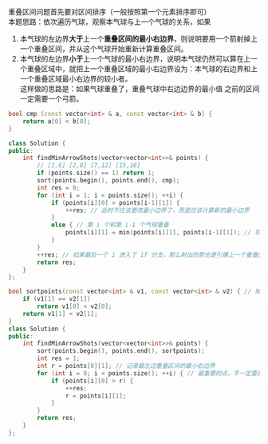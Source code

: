 重叠区间问题首先要对区间排序（一般按照第一个元素排序即可）  
本题思路：依次遍历气球，观察本气球与上一个气球的关系，如果  
1. 本气球的左边界**大于**上一个**重叠区间的最小右边界**，则说明要用一个箭射掉上一个重叠区间，并从这个气球开始重新计算重叠区间。  
2. 本气球的左边界**小于**上一个气球的最小右边界，说明本气球仍然可以算在上一个重叠区域中，就把上一个重叠区域的最小右边界设为：本气球的右边界和上一个重叠区域最小右边界的较小者。  
这样做的思路是：如果气球重叠了，重叠气球中右边边界的最小值 之前的区间一定需要一个弓箭。  
```cpp
bool cmp (const vector<int> & a, const vector<int> & b) {
    return a[0] < b[0];
}

class Solution {
public:
    int findMinArrowShots(vector<vector<int>>& points) {
        // [1,6] [2,8] [7,12] [15,16]
        if (points.size() == 1) return 1;
        sort(points.begin(), points.end(), cmp);
        int res = 0;
        for (int i = 1; i < points.size(); ++i) {
            if (points[i][0] > points[i-1][1]) { 
                ++res; // 此时不应该更改最小边界了，而是应该计算新的最小边界
            }
            else { // 第 i 个和第 i-1 个气球重叠
                points[i][1] = min(points[i][1], points[i-1][1]); // 将当前第 i 个气球的右边界变为当前遍历过的最小边界，如果下一个气球的左边界大于这个值，则应该射一箭              
            }
        }
        ++res; // 如果最后一个 i 进入了 if 分支，那么射出的箭也是引爆上一个重叠区域的箭；如果进入了 else 分支，那么本次重叠区域还未引爆；两种情况都应该将箭头数加一
        return res;
    }
};
```
```cpp
bool sortpoints(const vector<int> & v1, const vector<int> & v2) { // 按照最小右边界排序
    if (v1[1] == v2[1])
        return v1[0] < v2[0];
    return v1[1] < v2[1];
} 
class Solution {
public:
    int findMinArrowShots(vector<vector<int>>& points) {
        sort(points.begin(), points.end(), sortpoints);
        int res = 1;
        int r = points[0][1]; // 记录最左边重叠区间的最小右边界
        for (int i = 0; i < points.size(); ++i) { // 最重要的点，不一定要真的去掉 vector 中的元素，而只是遍历一遍
            if (points[i][0] > r) {
                ++res;
                r = points[i][1];
            }
        }
        return res;
    }
};
```
